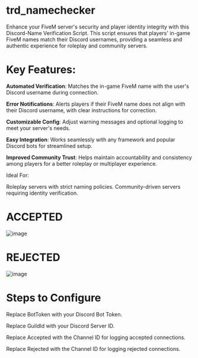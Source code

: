 # trd_namechecker
Enhance your FiveM server's security and player identity integrity with this Discord-Name Verification Script. This script ensures that players' in-game FiveM names match their Discord usernames, providing a seamless and authentic experience for roleplay and community servers.

# Key Features:

**Automated Verification**: Matches the in-game FiveM name with the user's Discord username during connection.

**Error Notifications**: Alerts players if their FiveM name does not align with their Discord username, with clear instructions for correction.

**Customizable Config**: Adjust warning messages and optional logging to meet your server's needs.

**Easy Integration**: Works seamlessly with any framework and popular Discord bots for streamlined setup.

**Improved Community Trust**: Helps maintain accountability and consistency among players for a better roleplay or multiplayer experience.

Ideal For:

Roleplay servers with strict naming policies.
Community-driven servers requiring identity verification.

# ACCEPTED
![image](https://github.com/user-attachments/assets/632c3047-eec4-45dc-ac16-4a7fda46bf8d)

# REJECTED
![image](https://github.com/user-attachments/assets/7e2c97f2-d440-4539-a9f5-993b182c950f)

# Steps to Configure
Replace BotToken with your Discord Bot Token.

Replace GuildId with your Discord Server ID.

Replace Accepted with the Channel ID for logging accepted connections.

Replace Rejected with the Channel ID for logging rejected connections.
